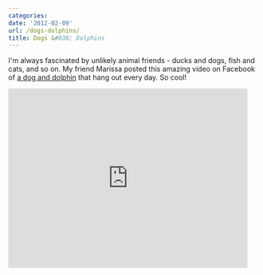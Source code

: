```yaml
---
categories:
date: '2012-02-09'
url: /dogs-dolphins/
title: Dogs &#038; Dolphins
---
```


I'm always fascinated by unlikely animal friends - ducks and dogs, fish and cats, and so on. My friend Marissa posted this amazing video on Facebook of <a href="https://www.youtube.com/watch?v=2D6aAKW-lE4">a dog and dolphin</a> that hang out every day. So cool!

<div class="fluid-vids"><iframe class="alignc" width="480" height="360" src="https://www.youtube.com/embed/2D6aAKW-lE4?rel=0" frameborder="0" allowfullscreen></iframe></div>